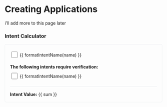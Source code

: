 # Creating Applications

i'll add more to this page later

### Intent Calculator

<!-- i do not know javascript or html or css -->
<div class="intent-calculator">
  <div class="intent-grid">
    <div v-for="section in sections" :key="section" class="intent-section">
      <div class="intent-rows">
        <div class="intent-row">
          <label v-for="name in getSectionIntents(section)" :key="name">
            <input type="checkbox" 
                   v-model="selected[name]" 
                   @change="calculateValue"
                   :disabled="name.endsWith('$EVENTS') && !selected[`${section}$READ`]">
            {{ formatIntentName(name) }}
          </label>
        </div>
      </div>
    </div>
    <div class="intent-section">
      <div class="section-title">The following intents require verification:</div>
      <div class="intent-rows">
        <div class="intent-row">
          <label v-for="name in ['MEMBERS$USERPROXY_TOKEN$READ', 'MEMBERS$USERPROXY_TOKEN$WRITE']" :key="name">
            <input type="checkbox" v-model="selected[name]" @change="calculateValue">
            {{ formatIntentName(name) }}
          </label>
        </div>
      </div>
    </div>
  </div>

  <div class="intent-value">
    <strong>Intent Value:</strong> {{ sum }}
  </div>
</div>

<script setup>
import { ref, watch, computed } from 'vue'

const intents = {
  MEMBERS$READ: 1 << 0,
  MEMBERS$WRITE: 1 << 1,
  MEMBERS$EVENTS: 1 << 2,
  GROUPS$READ: 1 << 3,
  GROUPS$WRITE: 1 << 4,
  GROUPS$EVENTS: 1 << 5,
  LATCH$READ: 1 << 6,
  LATCH$WRITE: 1 << 7,
  LATCH$EVENTS: 1 << 8,
  MESSAGES$READ: 1 << 9,
  MESSAGES$WRITE: 1 << 10,
  MESSAGES$EVENTS: 1 << 11,
  MEMBERS$USERPROXY_TOKEN$READ: 1 << 12,
  MEMBERS$USERPROXY_TOKEN$WRITE: 1 << 13,
}

const selected = ref(Object.keys(intents).reduce((acc, key) => {
  acc[key] = false
  return acc
}, {}))

const sections = computed(() => {
  return [...new Set(
    Object.keys(intents)
      .filter(name => !name.includes('USERPROXY_TOKEN'))
      .map(name => name.split('$')[0])
  )]
})

const getSectionIntents = (section) => {
  return Object.keys(intents)
    .filter(name => name.startsWith(section) && !name.includes('USERPROXY_TOKEN'))
    .sort((a, b) => {
      const order = { READ: 1, WRITE: 2, EVENTS: 3 }
      const aType = a.split('$').pop()
      const bType = b.split('$').pop()
      return order[aType] - order[bType]
    })
}

watch(selected.value, (newVal, oldVal) => {
  sections.value.forEach(section => {
    if (!newVal[`${section}$READ`] && selected.value[`${section}$EVENTS`]) {
      selected.value[`${section}$EVENTS`] = false
      calculateValue()
    }
  })
}, { deep: true })

const formatIntentName = (name) => {
    return name.toLowerCase().replaceAll('$', '.')
}

const sum = ref(0)

const calculateValue = () => {
  sum.value = Object.entries(selected.value)
    .reduce((acc, [name, isSelected]) => {
      return acc + (isSelected ? intents[name] : 0)
    }, 0)
}
</script>

<style>
.intent-calculator {
  padding: 1rem;
  border: 1px solid #eaecef;
  border-radius: 4px;
  margin: 1rem 0;
}

.intent-grid {
  display: flex;
  flex-direction: column;
  gap: 0rem;
}

.intent-section {
  padding: 0rem 0;
}

.section-title {
  font-weight: bold;
  padding-top: 0.8rem;
  padding-bottom: 0.25rem;
}

.intent-rows {
  display: flex;
  flex-direction: column;
  gap: 0.25rem;
}

.intent-row {
  display: flex;
  flex-wrap: wrap;
  gap: 1rem;
}

.intent-row label {
  display: flex;
  align-items: center;
  min-width: 200px;
  cursor: pointer;
  padding: 0.25rem 0;
}

.intent-row input[type="checkbox"] {
  width: 1.5em;
  height: 1.5em;
  margin-right: 0.5em;
  vertical-align: middle;
  cursor: pointer;
}

.intent-row input[type="checkbox"]:disabled {
  cursor: not-allowed;
  opacity: 0.5;
}

.intent-row label:has(input:disabled) {
  cursor: not-allowed;
  opacity: 0.5;
}

.intent-value {
  margin-top: 1rem;
  padding-top: 1rem;
  border-top: 1px solid #eaecef;
}
</style>

